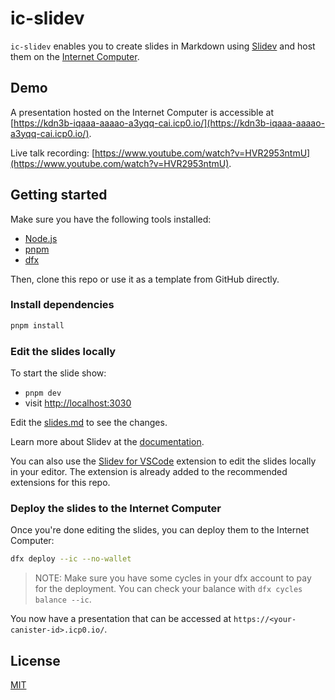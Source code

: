 # ic-slidev

`ic-slidev` enables you to create slides in Markdown using [Slidev](https://sli.dev/) and host them on the [Internet Computer](https://internetcomputer.org/).

## Demo

A presentation hosted on the Internet Computer is accessible at [https://kdn3b-iqaaa-aaaao-a3yqq-cai.icp0.io/](https://kdn3b-iqaaa-aaaao-a3yqq-cai.icp0.io/).

Live talk recording: [https://www.youtube.com/watch?v=HVR2953ntmU](https://www.youtube.com/watch?v=HVR2953ntmU).

## Getting started

Make sure you have the following tools installed:

- [Node.js](https://nodejs.org/en/download/)
- [pnpm](https://pnpm.io/)
- [dfx](https://internetcomputer.org/docs/current/developer-docs/setup/install)

Then, clone this repo or use it as a template from GitHub directly.

### Install dependencies

```bash
pnpm install
```

### Edit the slides locally

To start the slide show:

- `pnpm dev`
- visit <http://localhost:3030>

Edit the [slides.md](./slides.md) to see the changes.

Learn more about Slidev at the [documentation](https://sli.dev/).

You can also use the [Slidev for VSCode](https://sli.dev/features/vscode-extension) extension to edit the slides locally in your editor. The extension is already added to the recommended extensions for this repo.

### Deploy the slides to the Internet Computer

Once you're done editing the slides, you can deploy them to the Internet Computer:

```bash
dfx deploy --ic --no-wallet
```

> NOTE: Make sure you have some cycles in your dfx account to pay for the deployment. You can check your balance with `dfx cycles balance --ic`.

You now have a presentation that can be accessed at `https://<your-canister-id>.icp0.io/`.

## License

[MIT](./LICENSE)
